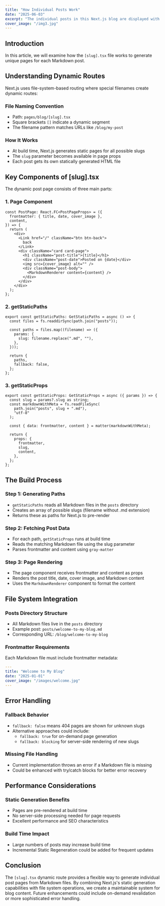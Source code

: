 ```yaml
---
title: "How Individual Posts Work"
date: "2025-06-03"
excerpt: "The individual posts in this Next.js blog are displayed with dynamic routing."
cover_image: "/img3.jpg"
---
```


## Introduction

In this article, we will examine how the `[slug].tsx` file works to generate unique pages for each Markdown post.

## Understanding Dynamic Routes

Next.js uses file-system-based routing where special filenames create dynamic routes:

### File Naming Convention

- Path: `pages/blog/[slug].tsx`
- Square brackets `[]` indicate a dynamic segment
- The filename pattern matches URLs like `/blog/my-post`

### How It Works

- At build time, Next.js generates static pages for all possible slugs
- The `slug` parameter becomes available in page props
- Each post gets its own statically generated HTML file

## Key Components of [slug].tsx

The dynamic post page consists of three main parts:

### 1. Page Component

```tsx
const PostPage: React.FC<PostPageProps> = ({
  frontmatter: { title, date, cover_image },
  content,
}) => {
  return (
    <div>
      <Link href="/" className="btn btn-back">
        back
      </Link>
      <div className="card card-page">
        <h1 className="post-title">{title}</h1>
        <div className="post-date">Posted on {date}</div>
        <img src={cover_image} alt="" />
        <div className="post-body">
          <MarkdownRenderer content={content} />
        </div>
      </div>
    </div>
  );
};
```

### 2. getStaticPaths

```tsx
export const getStaticPaths: GetStaticPaths = async () => {
  const files = fs.readdirSync(path.join("posts"));

  const paths = files.map((filename) => ({
    params: {
      slug: filename.replace(".md", ""),
    },
  }));

  return {
    paths,
    fallback: false,
  };
};
```

### 3. getStaticProps

```tsx
export const getStaticProps: GetStaticProps = async ({ params }) => {
  const slug = params?.slug as string;
  const markdownWithMeta = fs.readFileSync(
    path.join("posts", slug + ".md"),
    "utf-8"
  );

  const { data: frontmatter, content } = matter(markdownWithMeta);

  return {
    props: {
      frontmatter,
      slug,
      content,
    },
  };
};
```

## The Build Process

### Step 1: Generating Paths

- `getStaticPaths` reads all Markdown files in the `posts` directory
- Creates an array of possible slugs (filename without .md extension)
- Returns these as paths for Next.js to pre-render

### Step 2: Fetching Post Data

- For each path, `getStaticProps` runs at build time
- Reads the matching Markdown file using the slug parameter
- Parses frontmatter and content using `gray-matter`

### Step 3: Page Rendering

- The page component receives frontmatter and content as props
- Renders the post title, date, cover image, and Markdown content
- Uses the `MarkdownRenderer` component to format the content

## File System Integration

### Posts Directory Structure

- All Markdown files live in the `posts` directory
- Example post: `posts/welcome-to-my-blog.md`
- Corresponding URL: `/blog/welcome-to-my-blog`

### Frontmatter Requirements

Each Markdown file must include frontmatter metadata:

```yaml
---
title: "Welcome to My Blog"
date: "2025-01-01"
cover_image: "/images/welcome.jpg"
---
```

## Error Handling

### Fallback Behavior

- `fallback: false` means 404 pages are shown for unknown slugs
- Alternative approaches could include:
  - `fallback: true` for on-demand page generation
  - `fallback: blocking` for server-side rendering of new slugs

### Missing File Handling

- Current implementation throws an error if a Markdown file is missing
- Could be enhanced with try/catch blocks for better error recovery

## Performance Considerations

### Static Generation Benefits

- Pages are pre-rendered at build time
- No server-side processing needed for page requests
- Excellent performance and SEO characteristics

### Build Time Impact

- Large numbers of posts may increase build time
- Incremental Static Regeneration could be added for frequent updates

## Conclusion

The `[slug].tsx` dynamic route provides a flexible way to generate individual post pages from Markdown files. By combining Next.js's static generation capabilities with file system operations, we create a maintainable system for blog content. Future enhancements could include on-demand revalidation or more sophisticated error handling.
